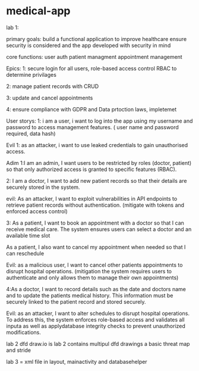  # medical-app
lab 1:

primary goals:
build a functional application to improve healthcare
ensure security is considered and the app developed with security in mind

core functions:
user auth
patient managment
appointment management

Epics: 
1: secure login for all users, role-based access control RBAC to determine privilages

2: manage patient records with CRUD

3: update and cancel appointments 

4: ensure compliance with GDPR and Data prtoction laws, impletemet


User storys:
1: i am a user, i want to log into the app using my username and password to access management features. 
 ( user name and password required, data hash)
 
Evil 1: as an attacker, i want to use leaked credentials to gain unauthorised access.

Adim 1:I am an admin, I want users to be restricted by roles (doctor, patient) so that only authorized access is granted to specific features (RBAC).


2: I am a doctor, I want to add new patient records so that their details are securely stored in the system.

evil: As an attacker, I want to exploit vulnerabilities in API endpoints to retrieve patient records without authentication. (mitigate with tokens and enforced access control)


3: As a patient, I want to book an appointment with a doctor so that I can receive medical care. The system ensures users can select a doctor and an available time slot

As a patient, I also want to cancel my appointment when needed so that I can reschedule

Evil: as a malicious user, I want to cancel other patients appointments to disrupt hospital operations. (mitigation the system requires users to authenticate and only allows them to manage their own appointments)


4:As a doctor, I want to record details such as the date and doctors name and to update the patients medical history. This information must be securely linked to the patient record and stored securely.

Evil: as an attacker, I want to alter schedules to disrupt hospital operations. To address this, the system enforces role-based access and validates all inputa as well as applydatabase integrity checks to prevent unauthorized modifications.







lab 2
dfd draw.io is lab 2 
contains multipul dfd drawings a basic threat map and stride



lab 3 = xml file in layout, mainactivity and databasehelper



